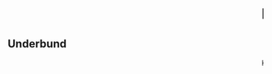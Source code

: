 # <marquee> Bund lige </marquee>
## Underbund
<marquee>Kan man hedde Gustav kan man bunde!</marquee>
